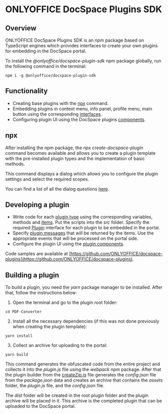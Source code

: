 # ONLYOFFICE DocSpace Plugins SDK

## Overview

ONLYOFFICE DocSpace Plugins SDK is an npm package based on TypeScript engines which provides interfaces to create your own plugins for embedding in the DocSpace portal.

To install the *@onlyoffice/docspace-plugin-sdk* npm package globally, run the following command in the terminal:

```
npm i -g @onlyoffice/docspace-plugin-sdk
```

## Functionality

- Creating base plugins with the [npx](https://github.com/ONLYOFFICE/docspace-plugin-sdk/tree/master/npx) command.
- Embedding plugins in context menu, info panel, profile menu, main button using the corresponding [interfaces](https://github.com/ONLYOFFICE/docspace-plugin-sdk/tree/master/src/interfaces).
- Configuring plugin UI using the DocSpace plugins [components](https://github.com/ONLYOFFICE/docspace-plugin-sdk/tree/master/src/interfaces/components).

## npx

After installing the npm package, the *npx create-docspace-plugin* command becomes available and allows you to create a plugin template with the pre-installed plugin types and the implementation of basic methods.

This command displays a dialog which allows you to configure the plugin settings and select the required scopes.

You can find a list of all the dialog questions [here](https://github.com/ONLYOFFICE/docspace-plugin-sdk/blob/master/npx/dialog.js).

## Developing a plugin

* Write code for each [plugin type](https://github.com/ONLYOFFICE/docspace-plugin-sdk/tree/master/src/interfaces/plugins) using the corresponding variables, methods and [items](https://github.com/ONLYOFFICE/docspace-plugin-sdk/tree/master/src/interfaces/items). Put the scripts into the *src* folder. Specify the required [Plugin](https://github.com/ONLYOFFICE/docspace-plugin-sdk/blob/master/src/interfaces/plugins/IPlugin.ts) interface for each plugin to be embedded in the portal.
* Specify [plugin messages](https://github.com/ONLYOFFICE/docspace-plugin-sdk/blob/master/src/interfaces/utils/index.ts) that will be returned by the items. Use the appropriate events that will be processed on the portal side.
* Configure the plugin UI using the [plugin components](https://github.com/ONLYOFFICE/docspace-plugin-sdk/tree/master/src/interfaces/components).

Code samples are available at [https://github.com/ONLYOFFICE/docspace-plugins](https://github.com/ONLYOFFICE/docspace-plugins).

## Building a plugin

To build a plugin, you need the *yarn* package manager to be installed. After that, follow the instructions below:

1. Open the terminal and go to the plugin root folder:

```
cd PDF-Converter
```

2. Install all the necessary dependencies (if this was not done previously when creating the plugin template):

```
yarn install
```

3. Collect an archive for uploading to the portal:

```
yarn build
```

This command generates the obfuscated code from the entire project and collects it into the *plugin.js* file using the *webpack* npm package. After that the plugin builder from the [createZip.js](https://github.com/ONLYOFFICE/docspace-plugin-sdk/blob/master/template/scripts/createZip.js) file generates the *config.json* file from the *package.json* data and creates an archive that contains the *assets* folder, the *plugin.js* file, and the *config.json* file.

The *dist* folder will be created in the root plugin folder and the plugin archive will be placed in it. This archive is the completed plugin that can be uploaded to the DocSpace portal.